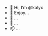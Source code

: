 - 👋 Hi, I’m @kalyx
- 👀 Enjoy...
- 🌱  ...
- 💞️  ...
- 📫  ...

<!---
firyan-tunnel/firyan-tunnel is a ✨ special ✨ repository because its `README.md` (this file) appears on your GitHub profile.
You can click the Preview link to take a look at your changes.
--->
